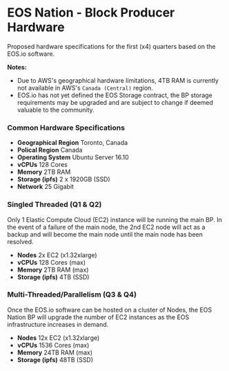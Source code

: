 # EOS Nation - Block Producer Hardware

Proposed hardware specifications for the first (x4) quarters based on the EOS.io software.

**Notes:**

- Due to AWS's geographical hardware limitations, 4TB RAM is currently not available in AWS's `Canada (Central)` region.
- EOS.io has not yet defined the EOS Storage contract, the BP storage requirements may be upgraded and are subject to change if deemed valuable to the community.

### Common Hardware Specifications

- **Geographical Region** Toronto, Canada
- **Polical Region** Canada
- **Operating System** Ubuntu Server 16.10
- **vCPUs** 128 Cores
- **Memory** 2TB RAM
- **Storage (ipfs)** 2 x 1920GB (SSD)
- **Network** 25 Gigabit

### Singled Threaded (Q1 & Q2)

Only 1 Elastic Compute Cloud (EC2) instance will be running the main BP. In the event of a failure of the main node, the 2nd EC2 node will act as a backup and will become the main node until the main node has been resolved.

- **Nodes** 2x EC2 (x1.32xlarge)
- **vCPUs** 128 Cores (max)
- **Memory** 2TB RAM (max)
- **Storage (ipfs)** 4TB (SSD)

### Multi-Threaded/Parallelism (Q3 & Q4)

Once the EOS.io software can be hosted on a cluster of Nodes, the EOS Nation BP will upgrade the number of EC2 instances as the EOS infrastructure increases in demand.

- **Nodes** 12x EC2 (x1.32xlarge)
- **vCPUs** 1536 Cores (max)
- **Memory** 24TB RAM (max)
- **Storage (ipfs)** 48TB (SSD)
